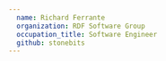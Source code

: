 ```yaml
---
  name: Richard Ferrante
  organization: RDF Software Group
  occupation_title: Software Engineer
  github: stonebits
---
```


